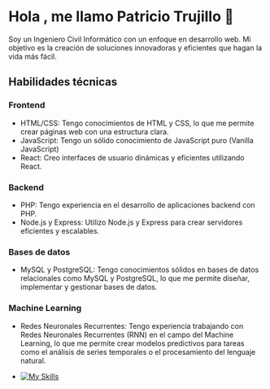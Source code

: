 
<!--
**patriciotrujilllo/patriciotrujilllo** is a ✨ _special_ ✨ repository because its `README.md` (this file) appears on your GitHub profile.

Here are some ideas to get you started:

- 🔭 I’m currently working on ...
- 🌱 I’m currently learning ...
- 👯 I’m looking to collaborate on ...
- 🤔 I’m looking for help with ...
- 💬 Ask me about ...
- 📫 How to reach me: ...
- 😄 Pronouns: ...
- ⚡ Fun fact: ...
-->
# Hola , me llamo Patricio Trujillo 👋

Soy un Ingeniero Civil Informático con un enfoque en desarrollo web. Mi objetivo es la creación de soluciones innovadoras y eficientes que hagan la vida más fácil.

## Habilidades técnicas

### Frontend

*  HTML/CSS: Tengo conocimientos de HTML y CSS, lo que me permite crear páginas web con una estructura clara.
*  JavaScript: Tengo un sólido conocimiento de JavaScript puro (Vanilla JavaScript)
*  React: Creo interfaces de usuario dinámicas y eficientes utilizando React.

### Backend

* PHP: Tengo experiencia en el desarrollo de aplicaciones backend con PHP.
* Node.js y Express: Utilizo Node.js y Express para crear servidores eficientes y escalables.

### Bases de datos

* MySQL y PostgreSQL: Tengo conocimientos sólidos en bases de datos relacionales como MySQL y PostgreSQL, lo que me permite diseñar, implementar y gestionar bases de datos.

### Machine Learning

* Redes Neuronales Recurrentes: Tengo experiencia trabajando con Redes Neuronales Recurrentes (RNN) en el campo del Machine Learning, lo que me permite crear modelos predictivos para tareas como el análisis de series temporales o el procesamiento del lenguaje natural.

* [![My Skills](https://skillicons.dev/icons?i=html,css,js,python,react,nodejs,php,express,mysql,postgres,git&theme=light)](https://skillicons.dev)
